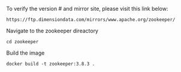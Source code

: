 To verify the version # and mirror site, please visit this link below:
```
https://ftp.dimensiondata.com/mirrors/www.apache.org/zookeeper/
```

Navigate to the zookeeper direactory
```
cd zookeeper
```

Build the image
```
docker build -t zookeeper:3.8.3 .
```

